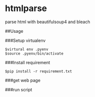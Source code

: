 htmlparse
=========

parse html with beautifulsoup4 and bleach

##Usage

###Setup virtualenv


```
$virtural env .pyenv
$source .pyenv/bin/activate
```

###Install requirement

```
$pip install -r requirement.txt
```

###get web page

###run script
